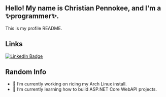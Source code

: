 ## Hello! My name is Christian Pennokee, and I'm a ✨programmer✨. 
This is my profile README.


<h2>Links</h2>
<div id="badges">
  <a href="https://www.linkedin.com/in/christian-pennokee-b6b327228/">
    <img src="https://img.shields.io/badge/LinkedIn-blue?style=for-the-badge&logo=linkedin&logoColor=white" alt="LinkedIn Badge"/>
  </a>
</div>

<h2>Random Info</h2>
<ul>
  <li>🔭 I’m currently working on ricing my Arch Linux install.</li>
  <li>🌱 I’m currently learning how to build ASP.NET Core WebAPI projects. </li>
</ul>
